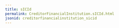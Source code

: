 ```yaml
---
title: sICId
permalink: CreditorFinancialInstitution.sICId.html
jsonid: creditorfinancialinstitution_sicid
---
```

